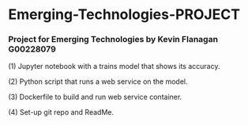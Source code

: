 # Emerging-Technologies-PROJECT

### Project for Emerging Technologies by Kevin Flanagan G00228079

(1) Jupyter notebook with a trains model that shows its accuracy.

(2) Python script that runs a web service on the model.

(3) Dockerfile to build and run web service container.

(4) Set-up git repo and ReadMe. 
